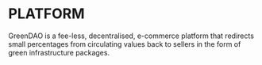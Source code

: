 # PLATFORM
GreenDAO is a fee-less,  decentralised, e-commerce platform that redirects small percentages from circulating values back to sellers in the form of green infrastructure packages.
